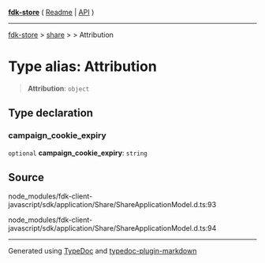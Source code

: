 [**fdk-store**](../../../README.md) ( [Readme](../../../README.md) \| [API](../../../API.md) )

---

[fdk-store](../../../API.md) > [share](../../README.md) > [<internal>](../README.md) > Attribution

# Type alias: Attribution

> **Attribution**: `object`

## Type declaration

### campaign_cookie_expiry

`optional` **campaign_cookie_expiry**: `string`

## Source

node_modules/fdk-client-javascript/sdk/application/Share/ShareApplicationModel.d.ts:93

node_modules/fdk-client-javascript/sdk/application/Share/ShareApplicationModel.d.ts:94

---

Generated using [TypeDoc](https://typedoc.org/) and [typedoc-plugin-markdown](https://www.npmjs.com/package/typedoc-plugin-markdown)
